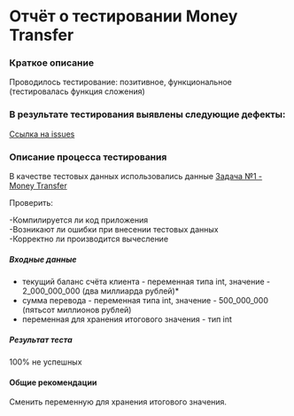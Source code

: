 # Отчёт о тестировании Money Transfer #  

### Краткое описание ###  

Проводилось тестирование: позитивное, функциональное (тестировалась функция сложения)  

### В результате тестирования выявлены следующие дефекты: ###    

[Ссылка на issues][1]  

### Описание процесса тестирования ###  

В качестве тестовых данных использовались данные [Задача №1 - Money Transfer][2]  

Проверить:   

-Компилируется ли код приложения  
-Возникают ли ошибки при внесении тестовых данных  
-Корректно ли производится вычесление  

##### Входные данные ##### 
   
- текущий баланс счёта клиента - переменная типа int, значение - 2_000_000_000 (два миллиарда рублей)*  
- сумма перевода - переменная типа int, значение - 500_000_000 (пятьсот миллионов рублей)  
- переменная для хранения итогового значения - тип int  

##### Результат теста #####  
100% не успешных


#### Общие рекомендации ####  

Сменить переменную для хранения итогового значения.

[1]: https://github.com/AnnaStarkov/DZJ2.1/issues/1#issue-797153788  
[2]: https://github.com/netology-code/javaqa-homeworks/tree/master/programming